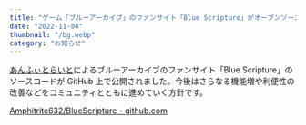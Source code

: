 ```yaml
---
title: "ゲーム「ブルーアーカイブ」のファンサイト「Blue Scripture」がオープンソース化"
date: "2022-11-04"
thumbnail: "/bg.webp"
category: "お知らせ"
---
```


[あんふぃとらいと](https://twitter.com/amphitrite632)によるブルーアーカイブのファンサイト「Blue Scripture」のソースコードが GitHub 上で公開されました。今後はさらなる機能増や利便性の改善などをコミュニティとともに進めていく方針です。

[Amphitrite632/BlueScripture - github.com](https://github.com/Amphitrite632/BlueScripture)
